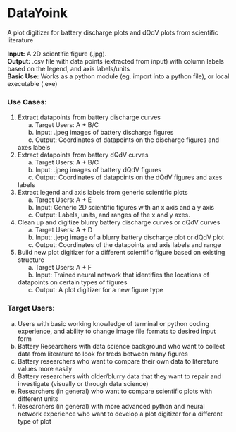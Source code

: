 # DataYoink <br />
A plot digitizer for battery discharge plots and dQdV plots from scientific literature <br />


**Input:** A 2D scientific figure (.jpg). <br /> 
**Output:** .csv file with data points (extracted from input) with column labels based on the legend, and axis labels/units <br />
**Basic Use:** Works as a python module (eg. import into a python file), or local executable (.exe) <br />
### Use Cases: <br />

1.	Extract datapoints from battery discharge curves <br />
&nbsp;&nbsp;&nbsp;&nbsp;&nbsp;&nbsp;a.	Target Users: A + B/C  <br />
&nbsp;&nbsp;&nbsp;&nbsp;&nbsp;&nbsp;b.	Input: .jpeg images of battery discharge figures <br />
&nbsp;&nbsp;&nbsp;&nbsp;&nbsp;&nbsp;c.	Output: Coordinates of datapoints on the discharge figures and axes labels <br />
2.	Extract datapoints from battery dQdV curves <br />
&nbsp;&nbsp;&nbsp;&nbsp;&nbsp;&nbsp;a.	Target Users: A + B/C  <br />
&nbsp;&nbsp;&nbsp;&nbsp;&nbsp;&nbsp;b.	Input: .jpeg images of battery dQdV figures <br />
&nbsp;&nbsp;&nbsp;&nbsp;&nbsp;&nbsp;c.	Output: Coordinates of datapoints on the dQdV figures and axes labels <br />
3.	Extract legend and axis labels from generic scientific plots <br />
&nbsp;&nbsp;&nbsp;&nbsp;&nbsp;&nbsp;a.	Target Users: A + E <br />
&nbsp;&nbsp;&nbsp;&nbsp;&nbsp;&nbsp;b.	Input: Generic 2D scientific figures with an x axis and a y axis <br />
&nbsp;&nbsp;&nbsp;&nbsp;&nbsp;&nbsp;c.	Output: Labels, units, and ranges of the x and y axes. <br />
4.	Clean up and digitize blurry battery discharge curves or dQdV curves <br />
&nbsp;&nbsp;&nbsp;&nbsp;&nbsp;&nbsp;a.	Target Users: A + D <br />
&nbsp;&nbsp;&nbsp;&nbsp;&nbsp;&nbsp;b.	Input: .jepg image of a blurry battery discharge plot or dQdV plot<br />
&nbsp;&nbsp;&nbsp;&nbsp;&nbsp;&nbsp;c.	Output: Coordinates of the datapoints and axis labels and range <br />
5.	Build new plot digitizer for a different scientific figure based on existing structure <br />
&nbsp;&nbsp;&nbsp;&nbsp;&nbsp;&nbsp;a.	Target Users: A + F <br />
&nbsp;&nbsp;&nbsp;&nbsp;&nbsp;&nbsp;b.	Input: Trained neural network that identifies the locations of datapoints on certain types of figures <br />
&nbsp;&nbsp;&nbsp;&nbsp;&nbsp;&nbsp;c.	Output: A plot digitizer for a new figure type <br />

### Target Users: <br />
<ol type='a'>
<li>Users with basic working knowledge of terminal or python coding experience, and ability to change image file formats to desired input form </li> 
<li>Battery Researchers with data science background who want to collect data from literature to look for treds between many figures</li>
<li>Battery researchers who want to compare their own data to literature values more easily</li>
<li>Battery researchers with older/blurry data that they want to repair and investigate (visually or through data science) </li>	
<li>Researchers (in general) who want to compare scientific plots with different units </li>
<li>Researchers (in general) with more advanced python and neural network experience who want to develop a plot digitizer for a different type of plot </li>
</ol>
